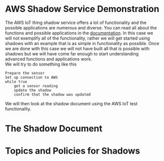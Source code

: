 # AWS Shadow Service Demonstration
The AWS IoT thing shadow service offers a lot of functionality and the possible applications are numerous and diverse. You can read all about the functions and possible applications in the [documentation](https://docs.aws.amazon.com/iot/latest/developerguide/iot-device-shadows.html "AWS thing shadow docs"). In this case we will not exemplify all of the functionality, rather we will get started using shadows with an example that is as simple in functionality as possible. Once we are done with this case we will not have built all that is possible with shadows but we will have come far enough to start understanding advanced functions and applications work.<br>
We will try to do something like this
```
Prepare the sensor
Set up connection to AWS
while true
    get a sensor reading
    update the shadow
    confirm that the shadow was updated
```
We will then look at the shadow document using the AWS IoT test functionality.
# The Shadow Document

# Topics and Policies for Shadows